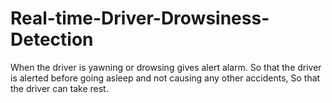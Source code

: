 # Real-time-Driver-Drowsiness-Detection
When the driver is yawning or drowsing gives alert alarm. So that the driver is alerted before going asleep and not causing any other accidents, So that the driver can take rest.
